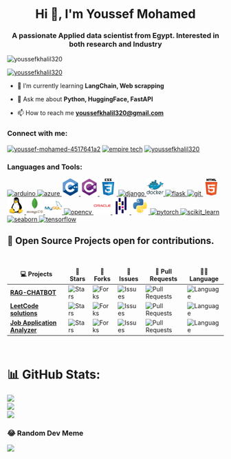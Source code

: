 <h1 align="center">Hi 👋, I'm Youssef Mohamed</h1>
<h3 align="center">A passionate Applied data scientist from Egypt. Interested in both research and Industry</h3>

<p align="left"> <img src="https://komarev.com/ghpvc/?username=youssefkhalil320&label=Profile%20views&color=0e75b6&style=flat" alt="youssefkhalil320" /> </p>

<p align="left"> <a href="https://github.com/ryo-ma/github-profile-trophy"><img src="https://github-profile-trophy.vercel.app/?username=youssefkhalil320" alt="youssefkhalil320" /></a> </p>

- 🌱 I’m currently learning **LangChain, Web scrapping**

- 💬 Ask me about **Python, HuggingFace, FastAPI**

- 📫 How to reach me **youssefkhalil320@gmail.com**

<h3 align="left">Connect with me:</h3>
<p align="left">
<a href="https://linkedin.com/in/youssef-mohamed-4517641a2" target="blank"><img align="center" src="https://raw.githubusercontent.com/rahuldkjain/github-profile-readme-generator/master/src/images/icons/Social/linked-in-alt.svg" alt="youssef-mohamed-4517641a2" height="30" width="40" /></a>
<a href="https://www.youtube.com/@empiretech608" target="blank"><img align="center" src="https://raw.githubusercontent.com/rahuldkjain/github-profile-readme-generator/master/src/images/icons/Social/youtube.svg" alt="empire tech" height="30" width="40" /></a>
<a href="https://www.leetcode.com/youssefkhalil320" target="blank"><img align="center" src="https://raw.githubusercontent.com/rahuldkjain/github-profile-readme-generator/master/src/images/icons/Social/leet-code.svg" alt="youssefkhalil320" height="30" width="40" /></a>
</p>

<h3 align="left">Languages and Tools:</h3>
<p align="left"> <a href="https://www.arduino.cc/" target="_blank" rel="noreferrer"> <img src="https://cdn.worldvectorlogo.com/logos/arduino-1.svg" alt="arduino" width="40" height="40"/> </a> <a href="https://azure.microsoft.com/en-in/" target="_blank" rel="noreferrer"> <img src="https://www.vectorlogo.zone/logos/microsoft_azure/microsoft_azure-icon.svg" alt="azure" width="40" height="40"/> </a> <a href="https://www.w3schools.com/cpp/" target="_blank" rel="noreferrer"> <img src="https://raw.githubusercontent.com/devicons/devicon/master/icons/cplusplus/cplusplus-original.svg" alt="cplusplus" width="40" height="40"/> </a> <a href="https://www.w3schools.com/cs/" target="_blank" rel="noreferrer"> <img src="https://raw.githubusercontent.com/devicons/devicon/master/icons/csharp/csharp-original.svg" alt="csharp" width="40" height="40"/> </a> <a href="https://www.w3schools.com/css/" target="_blank" rel="noreferrer"> <img src="https://raw.githubusercontent.com/devicons/devicon/master/icons/css3/css3-original-wordmark.svg" alt="css3" width="40" height="40"/> </a> <a href="https://www.djangoproject.com/" target="_blank" rel="noreferrer"> <img src="https://cdn.worldvectorlogo.com/logos/django.svg" alt="django" width="40" height="40"/> </a> <a href="https://www.docker.com/" target="_blank" rel="noreferrer"> <img src="https://raw.githubusercontent.com/devicons/devicon/master/icons/docker/docker-original-wordmark.svg" alt="docker" width="40" height="40"/> </a> <a href="https://flask.palletsprojects.com/" target="_blank" rel="noreferrer"> <img src="https://www.vectorlogo.zone/logos/pocoo_flask/pocoo_flask-icon.svg" alt="flask" width="40" height="40"/> </a> <a href="https://git-scm.com/" target="_blank" rel="noreferrer"> <img src="https://www.vectorlogo.zone/logos/git-scm/git-scm-icon.svg" alt="git" width="40" height="40"/> </a> <a href="https://www.w3.org/html/" target="_blank" rel="noreferrer"> <img src="https://raw.githubusercontent.com/devicons/devicon/master/icons/html5/html5-original-wordmark.svg" alt="html5" width="40" height="40"/> </a> <a href="https://www.linux.org/" target="_blank" rel="noreferrer"> <img src="https://raw.githubusercontent.com/devicons/devicon/master/icons/linux/linux-original.svg" alt="linux" width="40" height="40"/> </a> <a href="https://www.mongodb.com/" target="_blank" rel="noreferrer"> <img src="https://raw.githubusercontent.com/devicons/devicon/master/icons/mongodb/mongodb-original-wordmark.svg" alt="mongodb" width="40" height="40"/> </a> <a href="https://www.mysql.com/" target="_blank" rel="noreferrer"> <img src="https://raw.githubusercontent.com/devicons/devicon/master/icons/mysql/mysql-original-wordmark.svg" alt="mysql" width="40" height="40"/> </a> <a href="https://opencv.org/" target="_blank" rel="noreferrer"> <img src="https://www.vectorlogo.zone/logos/opencv/opencv-icon.svg" alt="opencv" width="40" height="40"/> </a> <a href="https://www.oracle.com/" target="_blank" rel="noreferrer"> <img src="https://raw.githubusercontent.com/devicons/devicon/master/icons/oracle/oracle-original.svg" alt="oracle" width="40" height="40"/> </a> <a href="https://pandas.pydata.org/" target="_blank" rel="noreferrer"> <img src="https://raw.githubusercontent.com/devicons/devicon/2ae2a900d2f041da66e950e4d48052658d850630/icons/pandas/pandas-original.svg" alt="pandas" width="40" height="40"/> </a> <a href="https://www.python.org" target="_blank" rel="noreferrer"> <img src="https://raw.githubusercontent.com/devicons/devicon/master/icons/python/python-original.svg" alt="python" width="40" height="40"/> </a> <a href="https://pytorch.org/" target="_blank" rel="noreferrer"> <img src="https://www.vectorlogo.zone/logos/pytorch/pytorch-icon.svg" alt="pytorch" width="40" height="40"/> </a> <a href="https://scikit-learn.org/" target="_blank" rel="noreferrer"> <img src="https://upload.wikimedia.org/wikipedia/commons/0/05/Scikit_learn_logo_small.svg" alt="scikit_learn" width="40" height="40"/> </a> <a href="https://seaborn.pydata.org/" target="_blank" rel="noreferrer"> <img src="https://seaborn.pydata.org/_images/logo-mark-lightbg.svg" alt="seaborn" width="40" height="40"/> </a> <a href="https://www.tensorflow.org" target="_blank" rel="noreferrer"> <img src="https://www.vectorlogo.zone/logos/tensorflow/tensorflow-icon.svg" alt="tensorflow" width="40" height="40"/> </a> </p>

<summary><h2><b>🥇 Open Source Projects open for contributions.</b></h2></summary>


  <br />
  <table>
    <thead align="center">
      <tr border: none;>
        <td><b>💻 Projects</b></td>
        <td><b>🌟 Stars</b></td>
        <td><b>🍴 Forks</b></td>
        <td><b>🐛 Issues</b></td>
        <td><b>🔔 Pull Requests</b></td>
        <td><b>👨‍💻 Language</b></td>
      </tr>
    </thead>
    <tbody>
      <tr>
	      <td><a href="https://github.com/youssefkhalil320/RAG-CHATBOT"><b>RAG-CHATBOT</b></a></td>
        <td><img alt="Stars" src="https://img.shields.io/github/stars/youssefkhalil320/RAG-CHATBOT?style=flat-square&labelColor=343b41"/></td>
        <td><img alt="Forks" src="https://img.shields.io/github/forks/youssefkhalil320/RAG-CHATBOT?style=flat-square&labelColor=343b41"/></td>
        <td><img alt="Issues" src="https://img.shields.io/github/issues/youssefkhalil320/RAG-CHATBOT?style=flat-square"/></td>
        <td><img alt="Pull Requests" src="https://img.shields.io/github/issues-pr/youssefkhalil320/RAG-CHATBOT?style=flat-square"/></td>
        <td><img alt="Language" src="https://img.shields.io/github/languages/top/youssefkhalil320/RAG-CHATBOT?label=Python&style=flat-square"/></td>
      </tr>
      <tr>
	      <td><a href="https://github.com/youssefkhalil320/leetcode_solutions"><b>LeetCode solutions</b></a></td>
        <td><img alt="Stars" src="https://img.shields.io/github/stars/youssefkhalil320/leetcode_solutions?style=flat-square&labelColor=343b41"/></td>
        <td><img alt="Forks" src="https://img.shields.io/github/forks/youssefkhalil320/leetcode_solutions?style=flat-square&labelColor=343b41"/></td>
        <td><img alt="Issues" src="https://img.shields.io/github/issues/youssefkhalil320/leetcode_solutions?style=flat-square"/></td>
        <td><img alt="Pull Requests" src="https://img.shields.io/github/issues-pr/youssefkhalil320/leetcode_solutions?style=flat-square"/></td>
        <td><img alt="Language" src="https://img.shields.io/github/languages/top/youssefkhalil320/leetcode_solutions?style=flat-square"/></td>
      </tr>
      <tr>
	      <td><a href="https://github.com/youssefkhalil320/Job_Application_Analyzer"><b>Job Application Analyzer</b></a></td>
        <td><img alt="Stars" src="https://img.shields.io/github/stars/youssefkhalil320/Job_Application_Analyzer?style=flat-square&labelColor=343b41"/></td>
        <td><img alt="Forks" src="https://img.shields.io/github/forks/youssefkhalil320/Job_Application_Analyzer?style=flat-square&labelColor=343b41"/></td>
        <td><img alt="Issues" src="https://img.shields.io/github/issues/youssefkhalil320/Job_Application_Analyzer?style=flat-square"/></td>
        <td><img alt="Pull Requests" src="https://img.shields.io/github/issues-pr/youssefkhalil320/Job_Application_Analyzer?style=flat-square"/></td>
        <td><img alt="Language" src="https://img.shields.io/github/languages/top/youssefkhalil320/Job_Application_Analyzer?style=flat-square"/></td> 
      </tr>
    </tbody>
  </table>

<br/>  

# 📊 GitHub Stats:
![](https://github-readme-stats.vercel.app/api?username=youssefkhalil320&theme=dark&hide_border=false&include_all_commits=false&count_private=false)<br/>
![](https://github-readme-streak-stats.herokuapp.com/?user=youssefkhalil320&theme=dark&hide_border=false)<br/>
![](https://github-readme-stats.vercel.app/api/top-langs/?username=youssefkhalil320&theme=dark&hide_border=false&include_all_commits=false&count_private=false&layout=compact)



### 😂 Random Dev Meme
<img src='https://memer-new.vercel.app/' style="height: 400px;"/>
